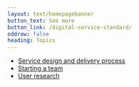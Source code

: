 ```yaml
---
layout: text/homepagebanner
button_text: See more
button_link: /digital-service-standard/
oddrow: false
heading: Topics
---
```

- [Service design and delivery process](/service-design-delivery-process)
- [Starting a team](/starting-team)
- [User research](/user-research)
